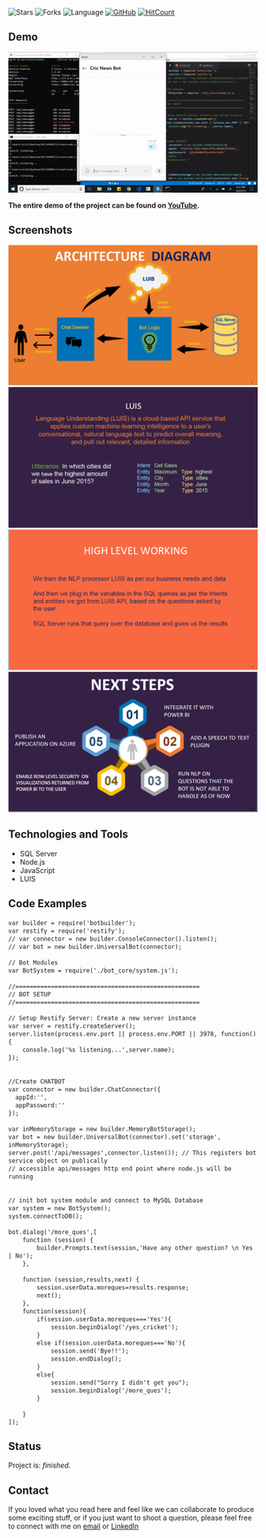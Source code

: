 ![Stars](https://img.shields.io/github/stars/ashish1993utd/Chatbot-using-NLP.svg?style=social)
![Forks](https://img.shields.io/github/forks/ashish1993utd/Chatbot-using-NLP.svg?style=social)
![Language](https://img.shields.io/github/languages/top/ashish1993utd/Chatbot-using-NLP.svg)
[![GitHub](https://img.shields.io/github/license/ashish1993utd/Chatbot-using-NLP.svg)](https://choosealicense.com/licenses/mit)
[![HitCount](http://hits.dwyl.io/ashish1993utd/Chatbot-using-NLP.svg)](http://hits.dwyl.io/ashish1993utd/Chatbot-using-NLP)

## Demo
![Example screenshot](./img/Demo.gif)

**The entire demo of the project can be found on [YouTube](http://bit.ly/2XxdRjb).**


## Screenshots

![Example screenshot](./img/2.png)
![Example screenshot](./img/1.png)
![Example screenshot](./img/3.png)
![Example screenshot](./img/4.png)

## Technologies and Tools
* SQL Server 
* Node.js
* JavaScript
* LUIS
 
## Code Examples

````
var builder = require('botbuilder');
var restify = require('restify');
// var connector = new builder.ConsoleConnector().listen();
// var bot = new builder.UniversalBot(connector);

// Bot Modules
var BotSystem = require('./bot_core/system.js');

//====================================================
// BOT SETUP
//====================================================

// Setup Restify Server: Create a new server instance
var server = restify.createServer();
server.listen(process.env.port || process.env.PORT || 3978, function() {
    console.log('%s listening...',server.name);
});


//Create CHATBOT
var connector = new builder.ChatConnector({
  appId:'',
  appPassword:''
});

var inMemoryStorage = new builder.MemoryBotStorage();
var bot = new builder.UniversalBot(connector).set('storage', inMemoryStorage);
server.post('/api/messages',connector.listen()); // This registers bot service object on publically 
// accessible api/messages http end point where node.js will be running


// init bot system module and connect to MySQL Database
var system = new BotSystem();
system.connectToDB(); 

bot.dialog('/more_ques',[
    function (session) {    
        builder.Prompts.text(session,'Have any other question? \n Yes | No');
    },

    function (session,results,next) {
        session.userData.moreques=results.response; 
        next();    
    },
    function(session){
        if(session.userData.moreques==='Yes'){
            session.beginDialog('/yes_cricket');
        }
        else if(session.userData.moreques==='No'){
            session.send('Bye!!');
            session.endDialog();
        }
        else{
            session.send("Sorry I didn't get you");
            session.beginDialog('/more_ques');
        }

    }
]);

````

## Status
Project is: _finished_.  

## Contact
If you loved what you read here and feel like we can collaborate to produce some exciting stuff, or if you
just want to shoot a question, please feel free to connect with me on 
<a href="mailto:nick22910@gmail.com">email</a> or 
<a href="https://www.linkedin.com/in/ashishsharma1993/" target="_blank">LinkedIn</a>
